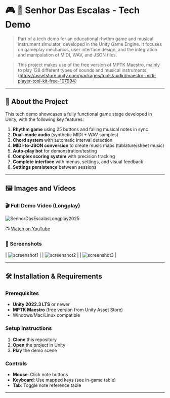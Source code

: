 # 🎮 🎵 Senhor Das Escalas - Tech Demo

> Part of a tech demo for an educational rhythm game and musical instrument simulator, developed in the Unity Game Engine. It focuses on gameplay mechanics, user interface design, and the integration and manipulation of MIDI, WAV, and JSON files.

>This project makes use of the free version of MPTK Maestro, mainly to play 128 different types of sounds and musical instruments:  
(https://assetstore.unity.com/packages/tools/audio/maestro-midi-player-tool-kit-free-107994)

---

## 📌 About the Project

This tech demo showcases a fully functional game stage developed in Unity, with the following key features:

1. **Rhythm game** using 25 buttons and falling musical notes in sync
2. **Dual-mode audio** (synthetic MIDI + WAV samples)
3. **Chord system** with automatic interval detection
4. **MIDI-to-JSON conversion** to create music maps (tablature/sheet music)
5. **Auto-play bot** for demonstration/testing
6. **Complex scoring system** with precision tracking
7. **Complete interface** with menus, settings, and visual feedback
8. **Settings persistence** between sessions

---

## 🖼️ Images and Videos

### 🎬 Full Demo Video (Longplay)
![SenhorDasEscalasLongplay2025](https://github.com/user-attachments/assets/26ddf068-94a6-47d3-a61f-89c7f3fbe587)

📺 [Watch on YouTube](https://youtu.be/MMkvgFScvVA)

### 🧩 Screenshots

| ![screenshot1](screenshots/scene1gameplay.png) |
| ![screenshot2](screenshots/scene1keycodes.png) |
| ![screenshot3](screenshots/scene1gameover2.png) |    

---

## 🛠️ Installation & Requirements

### Prerequisites
- **Unity 2022.3 LTS** or newer
- **MPTK Maestro** (free version from Unity Asset Store)
- Windows/Mac/Linux compatible

### Setup Instructions
1. **Clone** this repository
2. **Open** the project in Unity
3. **Play** the demo scene

### Controls
- **Mouse**: Click note buttons
- **Keyboard**: Use mapped keys (see in-game table)
- **Tab**: Toggle note reference table

---


